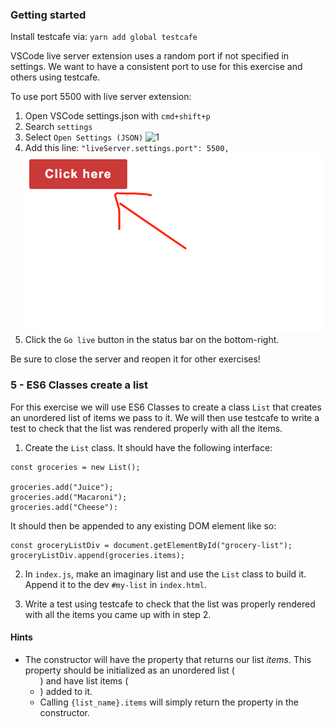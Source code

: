### Getting started

Install testcafe via: `yarn add global testcafe`

VSCode live server extension uses a random port if not specified in settings.
We want to have a consistent port to use for this exercise and others using testcafe.

To use port 5500 with live server extension:

1. Open VSCode settings.json with `cmd+shift+p`
2. Search `settings`
3. Select `Open Settings (JSON)`
![1](./1.png)
4. Add this line: `"liveServer.settings.port": 5500,`
![2](./2.png)
5. Click the `Go live` button in the status bar on the bottom-right.

Be sure to close the server and reopen it for other exercises!

### 5 - ES6 Classes create a list

For this exercise we will use ES6 Classes to create a class `List` that creates an unordered list of items we pass to it. We will then use testcafe to write a test to check that the list was rendered properly with all the items.

1. Create the `List` class. It should have the following interface:

```
const groceries = new List();

groceries.add("Juice");
groceries.add("Macaroni");
groceries.add("Cheese"):
```

It should then be appended to any existing DOM element like so:
```
const groceryListDiv = document.getElementById("grocery-list");
groceryListDiv.append(groceries.items);
```

2. In `index.js`, make an imaginary list and use the `List` class to build it. Append it to the dev `#my-list` in `index.html`.


3. Write a test using testcafe to check that the list was properly rendered with all the items you came up with in step 2.

#### Hints

- The constructor will have the property that returns our list _items_. This property should be initialized as an unordered list (<ul>) and have list items (<li>) added to it.
- Calling `{list_name}.items` will simply return the property in the constructor.
